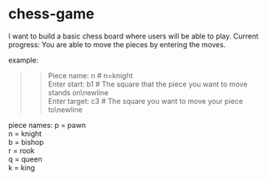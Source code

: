 # chess-game
I want to build a basic chess board where users will be able to play. 
Current progress: You are able to move the pieces by entering the moves.

example: 
>> Piece name: n # n=knight </br>
>> Enter start: b1 # The square that the piece you want to move stands on\newline  </br>
>> Enter target: c3 # The square you want to move your piece to\newline  </br>

piece names:
p = pawn </br>
n = knight </br>
b = bishop </br>
r = rook </br>
q = queen </br>
k = king </br>

